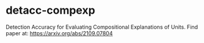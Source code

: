 # detacc-compexp
Detection Accuracy for Evaluating Compositional Explanations of Units. Find paper at: https://arxiv.org/abs/2109.07804
